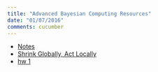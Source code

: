```yaml
---
title: "Advanced Bayesian Computing Resources"
date: "01/07/2016"
comments: cucumber
---
```


- [Notes](/assets/ams268/notes/notes.pdf)
- [Shrink Globally, Act Locally](/assets/ams268/notes/bayesReg.pdf)
- [hw 1](/assets/ams268/hw/hw1/instructions/hw1.pdf)
